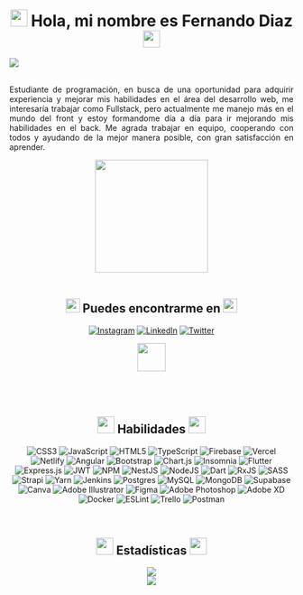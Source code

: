 <div>
<h1 align="center"><img src="https://em-content.zobj.net/source/microsoft-teams/337/waving-hand_light-skin-tone_1f44b-1f3fb_1f3fb.png" width="30" height="30"> Hola, mi nombre es Fernando Diaz <img src="https://em-content.zobj.net/source/microsoft-teams/337/waving-hand_light-skin-tone_1f44b-1f3fb_1f3fb.png" width="30" height="30"></h1>

<img src="https://cdn.discordapp.com/attachments/442011718235848707/1096505752543297596/MetalDev_1.png">
<br><br>

<div align="justify">

Estudiante de programación, en busca de una oportunidad para adquirir experiencia y mejorar mis habilidades en el área del desarrollo web, me interesaría trabajar como Fullstack, pero actualmente me manejo más en el mundo del front y estoy formandome día a día para ir mejorando mis habilidades en el back. Me agrada trabajar en equipo, cooperando con todos y ayudando de la mejor manera posible, con gran satisfacción en aprender.

</div>

<div align="center">

<img src="https://em-content.zobj.net/source/microsoft-teams/337/man-technologist-light-skin-tone_1f468-1f3fb-200d-1f4bb.png" width="200">

</div>
<br>
<div align="center">
<h2><img src="https://em-content.zobj.net/source/microsoft-teams/337/backhand-index-pointing-down_light-skin-tone_1f447-1f3fb_1f3fb.png" width="25" height="25"> Puedes encontrarme en <img src="https://em-content.zobj.net/source/microsoft-teams/337/backhand-index-pointing-down_light-skin-tone_1f447-1f3fb_1f3fb.png" width="25" height="25"></h2>
  

[![Instagram](https://img.shields.io/badge/Instagram-%23E4405F.svg?logo=Instagram&logoColor=white)](https://www.instagram.com/fernydiaz62/) [![LinkedIn](https://img.shields.io/badge/LinkedIn-%230077B5.svg?logo=linkedin&logoColor=white)](https://www.linkedin.com/in/fernandodiaz62/) [![Twitter](https://img.shields.io/badge/Twitter-%231DA1F2.svg?logo=Twitter&logoColor=white)](https://twitter.com/MetalDev_06) 

<a href="https://www.metaldev.software/assets/file/CV-Diaz-Fernando.pdf" target="_blank">
<img src="https://img.icons8.com/fluency/344/resume.png" width="50" height="50">
</a>

</div>
<br>
<br>
<br>

<h2 align="center"><img src="https://em-content.zobj.net/source/microsoft-teams/337/hammer_1f528.png" width="30"> Habilidades <img src="https://em-content.zobj.net/source/microsoft-teams/337/hammer_1f528.png" width="30"></h2>
 <div align="center">

![CSS3](https://img.shields.io/badge/css3-%231572B6.svg?style=flat&logo=css3&logoColor=white) ![JavaScript](https://img.shields.io/badge/javascript-%23323330.svg?style=flat&logo=javascript&logoColor=%23F7DF1E) ![HTML5](https://img.shields.io/badge/html5-%23E34F26.svg?style=flat&logo=html5&logoColor=white) ![TypeScript](https://img.shields.io/badge/typescript-%23007ACC.svg?style=flat&logo=typescript&logoColor=white) ![Firebase](https://img.shields.io/badge/firebase-%23039BE5.svg?style=flat&logo=firebase) ![Vercel](https://img.shields.io/badge/vercel-%23000000.svg?style=flat&logo=vercel&logoColor=white) ![Netlify](https://img.shields.io/badge/netlify-%23000000.svg?style=flat&logo=netlify&logoColor=#00C7B7) ![Angular](https://img.shields.io/badge/angular-%23DD0031.svg?style=flat&logo=angular&logoColor=white) ![Bootstrap](https://img.shields.io/badge/bootstrap-%23563D7C.svg?style=flat&logo=bootstrap&logoColor=white) ![Chart.js](https://img.shields.io/badge/chart.js-F5788D.svg?style=flat&logo=chart.js&logoColor=white) ![Insomnia](https://img.shields.io/badge/Insomnia-black?style=flat&logo=insomnia&logoColor=5849BE) ![Flutter](https://img.shields.io/badge/Flutter-%2302569B.svg?style=flat&logo=Flutter&logoColor=white) ![Express.js](https://img.shields.io/badge/express.js-%23404d59.svg?style=flat&logo=express&logoColor=%2361DAFB) ![JWT](https://img.shields.io/badge/JWT-black?style=flat&logo=JSON%20web%20tokens) ![NPM](https://img.shields.io/badge/NPM-%23000000.svg?style=flat&logo=npm&logoColor=white) ![NestJS](https://img.shields.io/badge/nestjs-%23E0234E.svg?style=flat&logo=nestjs&logoColor=white) ![NodeJS](https://img.shields.io/badge/node.js-6DA55F?style=flat&logo=node.js&logoColor=white) ![Dart](https://img.shields.io/badge/dart-%230175C2.svg?style=flat&logo=dart&logoColor=white) ![RxJS](https://img.shields.io/badge/rxjs-%23B7178C.svg?style=flat&logo=reactivex&logoColor=white) ![SASS](https://img.shields.io/badge/SASS-hotpink.svg?style=flat&logo=SASS&logoColor=white) ![Strapi](https://img.shields.io/badge/strapi-%232E7EEA.svg?style=flat&logo=strapi&logoColor=white) ![Yarn](https://img.shields.io/badge/yarn-%232C8EBB.svg?style=flat&logo=yarn&logoColor=white) ![Jenkins](https://img.shields.io/badge/jenkins-%232C5263.svg?style=flat&logo=jenkins&logoColor=white) ![Postgres](https://img.shields.io/badge/postgres-%23316192.svg?style=flat&logo=postgresql&logoColor=white) ![MySQL](https://img.shields.io/badge/mysql-%2300f.svg?style=flat&logo=mysql&logoColor=white) ![MongoDB](https://img.shields.io/badge/MongoDB-%234ea94b.svg?style=flat&logo=mongodb&logoColor=white) 	![Supabase](https://img.shields.io/badge/Supabase-3ECF8E?style=flat&logo=supabase&logoColor=white) ![Canva](https://img.shields.io/badge/Canva-%2300C4CC.svg?style=flat&logo=Canva&logoColor=white) ![Adobe Illustrator](https://img.shields.io/badge/adobeillustrator-%23FF9A00.svg?style=flat&logo=adobeillustrator&logoColor=white) 	![Figma](https://img.shields.io/badge/figma-%23F24E1E.svg?style=flat&logo=figma&logoColor=white) ![Adobe Photoshop](https://img.shields.io/badge/adobephotoshop-%2331A8FF.svg?style=flat&logo=adobephotoshop&logoColor=white) ![Adobe XD](https://img.shields.io/badge/Adobe%20XD-470137?style=flat&logo=Adobe%20XD&logoColor=#FF61F6) ![Docker](https://img.shields.io/badge/docker-%230db7ed.svg?style=flat&logo=docker&logoColor=white) ![ESLint](https://img.shields.io/badge/ESLint-4B3263?style=flat&logo=eslint&logoColor=white) ![Trello](https://img.shields.io/badge/Trello-%23026AA7.svg?style=flat&logo=Trello&logoColor=white) ![Postman](https://img.shields.io/badge/Postman-FF6C37?style=flat&logo=postman&logoColor=white)
 
 </div>

<br>
<h2 align="center"><img src="https://em-content.zobj.net/source/microsoft-teams/337/fire_1f525.png" width="30" height="30"> Estadísticas <img src="https://em-content.zobj.net/source/microsoft-teams/337/fire_1f525.png" width="30" height="30"></h2>

<div align="center">


![](https://github-readme-stats.vercel.app/api?username=Metaldev-06&theme=dark&hide_border=true&include_all_commits=true&count_private=true)<br/>
![](https://github-readme-stats.vercel.app/api/top-langs/?username=Metaldev-06&theme=dark&hide_border=true&include_all_commits=true&count_private=true&layout=compact)


</div>
